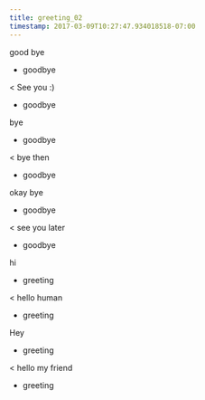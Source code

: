 ```yaml
---
title: greeting_02
timestamp: 2017-03-09T10:27:47.934018518-07:00
---
```


good bye
* goodbye

< See you :)
* goodbye

bye
* goodbye

< bye then
* goodbye

okay bye
* goodbye

< see you later
* goodbye

hi
* greeting

< hello human
* greeting

Hey
* greeting

< hello my friend
* greeting
